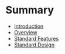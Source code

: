 # Summary

* [Introduction](README.md)
* [Overview](overview.md)
* [Standard Features](standard_features.md)
* [Standard Design](standard_design.md)

